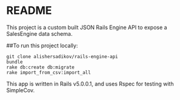 # README

This project is a custom built JSON Rails Engine API to expose a SalesEngine data schema.


##To run this project locally:

```
git clone alishersadikov/rails-engine-api
bundle
rake db:create db:migrate
rake import_from_csv:import_all
```

This app is written in Rails v5.0.0.1, and uses Rspec for testing with SimpleCov.
